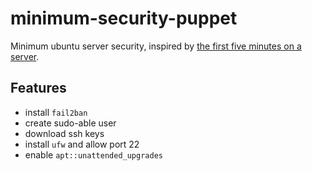 minimum-security-puppet
=======================

Minimum ubuntu server security, inspired by [the first five minutes on a server](http://plusbryan.com/my-first-5-minutes-on-a-server-or-essential-security-for-linux-servers).

Features
-----

* install `fail2ban`
* create sudo-able user
* download ssh keys
* install `ufw` and allow port 22
* enable `apt::unattended_upgrades`
